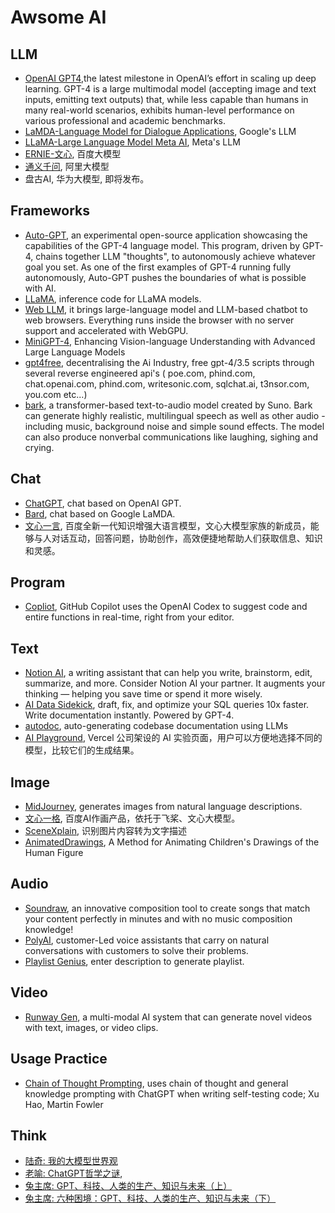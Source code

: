 # Awsome AI

## LLM
- [OpenAI GPT4](https://openai.com/research/gpt-4),the latest milestone in OpenAI’s effort in scaling up deep learning. GPT-4 is a large multimodal model (accepting image and text inputs, emitting text outputs) that, while less capable than humans in many real-world scenarios, exhibits human-level performance on various professional and academic benchmarks.
- [LaMDA-Language Model for Dialogue Applications](https://blog.google/technology/ai/lamda/), Google's LLM
- [LLaMA-Large Language Model Meta AI](https://ai.facebook.com/blog/large-language-model-llama-meta-ai/), Meta's LLM
- [ERNIE-文心](https://wenxin.baidu.com/), 百度大模型
- [通义千问](https://tongyi.aliyun.com/), 阿里大模型
- 盘古AI, 华为大模型, 即将发布。

## Frameworks
- [Auto-GPT](https://github.com/Significant-Gravitas/Auto-GPT), an experimental open-source application showcasing the capabilities of the GPT-4 language model. This program, driven by GPT-4, chains together LLM "thoughts", to autonomously achieve whatever goal you set. As one of the first examples of GPT-4 running fully autonomously, Auto-GPT pushes the boundaries of what is possible with AI.
- [LLaMA](https://github.com/facebookresearch/llama), inference code for LLaMA models.
- [Web LLM](https://github.com/mlc-ai/web-llm), it brings large-language model and LLM-based chatbot to web browsers. Everything runs inside the browser with no server support and accelerated with WebGPU. 
- [MiniGPT-4](https://github.com/Vision-CAIR/MiniGPT-4), Enhancing Vision-language Understanding with Advanced Large Language Models
- [gpt4free](https://github.com/xtekky/gpt4free), decentralising the Ai Industry, free gpt-4/3.5 scripts through several reverse engineered api's ( poe.com, phind.com, chat.openai.com, phind.com, writesonic.com, sqlchat.ai, t3nsor.com, you.com etc...)
- [bark](https://github.com/suno-ai/bark), a transformer-based text-to-audio model created by Suno. Bark can generate highly realistic, multilingual speech as well as other audio - including music, background noise and simple sound effects. The model can also produce nonverbal communications like laughing, sighing and crying. 

## Chat
- [ChatGPT](https://chat.openai.com/chat), chat based on OpenAI GPT.
- [Bard](https://bard.google.com/), chat based on Google LaMDA.
- [文心一言](https://yiyan.baidu.com/), 百度全新一代知识增强大语言模型，文心大模型家族的新成员，能够与人对话互动，回答问题，协助创作，高效便捷地帮助人们获取信息、知识和灵感。

## Program
- [Copliot](https://github.com/features/copilot/), GitHub Copilot uses the OpenAI Codex to suggest code and entire functions in real-time, right from your editor.

## Text
- [Notion AI](https://www.notion.so/), a writing assistant that can help you write, brainstorm, edit, summarize, and more. Consider Notion AI your partner. It augments your thinking — helping you save time or spend it more wisely.
- [‍AI Data Sidekick](https://www.airops.com/sidekick), draft, fix, and optimize your SQL queries 10x faster. Write documentation instantly. Powered by GPT-4.
- [autodoc](https://github.com/context-labs/autodoc), auto-generating codebase documentation using LLMs
- [AI Playground](https://play.vercel.ai/), Vercel 公司架设的 AI 实验页面，用户可以方便地选择不同的模型，比较它们的生成结果。

## Image
- [MidJourney](https://midjourney.com/), generates images from natural language descriptions.
- [文心一格](https://yige.baidu.com/), 百度AI作画产品，依托于飞桨、文心大模型。
- [SceneXplain](https://scenex.jina.ai/), 识别图片内容转为文字描述
- [AnimatedDrawings](https://github.com/facebookresearch/AnimatedDrawings), A Method for Animating Children's Drawings of the Human Figure

## Audio
- [Soundraw](https://soundraw.io/), an innovative composition tool to create songs that match your content perfectly in minutes and with no music composition knowledge!
- [PolyAI](https://poly.ai/), customer-Led voice assistants that carry on natural conversations with customers to solve their problems.
- [Playlist Genius](https://www.playlistgeniusai.com/), enter description to generate playlist.

## Video 
- [Runway Gen](https://research.runwayml.com/gen2), a multi-modal AI system that can generate novel videos with text, images, or video clips.

## Usage Practice
- [Chain of Thought Prompting](https://martinfowler.com/articles/2023-chatgpt-xu-hao.html), uses chain of thought and general knowledge prompting with ChatGPT when writing self-testing code; Xu Hao, Martin Fowler

## Think
- [陆奇: 我的大模型世界观](https://mp.weixin.qq.com/s/_ZvyxRpgIA4L4pqfcQtPTQ)
- [老喻: ChatGPT哲学之谜](https://mp.weixin.qq.com/s/b6icSbY2OA7BAVbuR8DhCw), 
- [兔主席: GPT、科技、人类的生产、知识与未来（上）](https://mp.weixin.qq.com/s/EKwKoMLCR25CqQVFrEuEgg)
- [兔主席: 六种困境：GPT、科技、人类的生产、知识与未来（下）](https://mp.weixin.qq.com/s/vegZOl7ZoZBRDxS-gTqfAQ)

